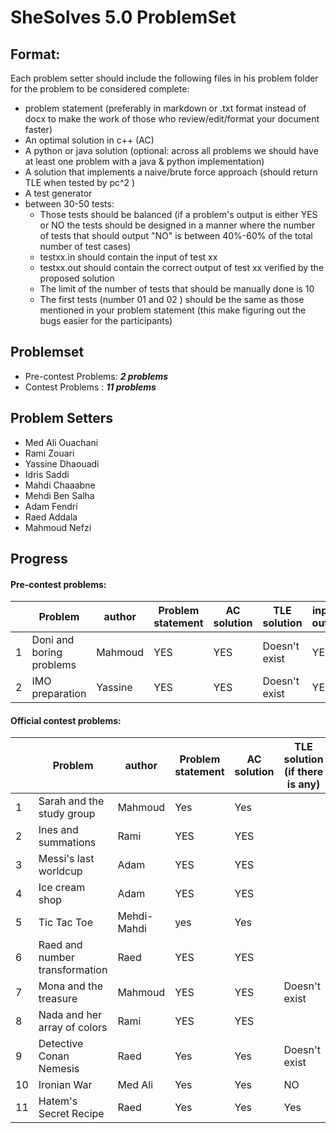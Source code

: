 # SheSolves 5.0 ProblemSet

## Format:

Each problem setter should include the following files in his problem folder for the problem to be considered complete:

- problem statement (preferably in markdown or .txt format instead of docx to make the work of those who review/edit/format your document faster)
- An optimal solution in c++ (AC)
- A python or java solution (optional: across all problems we should have at least one problem with a java & python implementation)  
- A solution that implements a naive/brute force approach (should return TLE when tested by pc^2 ) 
- A test generator 
- between 30-50 tests:
	-  Those tests should be balanced (if a problem's output is either YES or NO the tests should be designed in a manner where the number of tests that should output "NO" is between 40%-60% of the total number of test cases) 
	- testxx.in should contain the input of test xx
	- testxx.out should contain the correct output of test xx verified by the proposed solution
	- The limit of the number of tests that should be manually done is 10 
	- The first tests (number 01 and 02 ) should be the same as those mentioned in your problem statement (this make figuring out the bugs easier for the participants)  

## Problemset

* Pre-contest Problems: ***2 problems*** 
* Contest Problems : ***11 problems***

## Problem Setters

* Med Ali Ouachani
* Rami Zouari
* Yassine Dhaouadi
* Idris Saddi
* Mahdi Chaaabne
* Mehdi Ben Salha
* Adam Fendri
* Raed Addala
* Mahmoud Nefzi

## Progress 

#### Pre-contest problems:

|      | Problem            | author | Problem statement | AC solution | TLE solution | input / output |
| ---- | ------------------ | ------ | ----------------- | ----------- | ------------ | -------------- |
| 1    |         Doni and boring problems          |    Mahmoud   |         YES         |      YES      |       Doesn't exist      |        YES       |
| 2    |   IMO preparation      |    Yassine   |         YES         |      YES      |       Doesn't exist      |        YES       |

#### Official contest problems:

|      | Problem                             | author     | Problem statement | AC solution | TLE solution (if there is any) | input / output |
| ---- | ----------------------------------- | ---------- | ----------------- | ----------- | ------------------------------ | -------------- |
| 1    |    	Sarah and the study group            |    Mahmoud   |        Yes        |    Yes      |                                |      YES         |
| 2    |  	Ines and summations 	     |    Rami    |         YES         |   YES     |                                |      YES         |
| 3    |        Messi's last worldcup        |    Adam    |         YES         |     YES       |                                |      YES         |
| 4    |          Ice cream shop             |    Adam    |         YES         |     YES       |                                |      YES        |
| 5    |              Tic Tac Toe            | Mehdi-Mahdi|         yes         |     Yes     |                                |      YES         |
| 6    |   Raed and number transformation   | Raed        |         YES         |    YES       |                                |      YES        |
| 7    |         Mona and the treasure         |   Mahmoud  |         YES         |     YES       |        Doesn't exist   |      YES         |
| 8    |  Nada and her array of colors   |    Rami    |         YES         |     YES       |                                |      YES         |
| 9    |         Detective Conan Nemesis         |    Raed    |         Yes         |    Yes      |        Doesn't exist         |      YES         |
| 10   |            Ironian War              |   Med Ali  |         Yes       |     Yes     |            NO                 |      YES         |
| 11   |          Hatem's Secret Recipe           |    Raed    |        Yes        |     Yes       |           Yes                     |      YES         |
